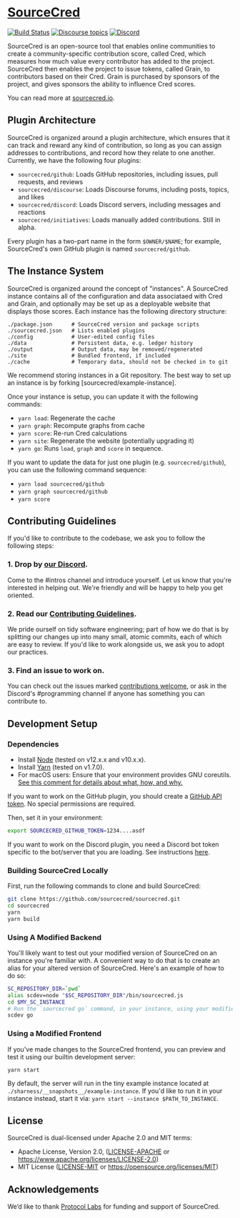 # [SourceCred](https://sourcecred.io)

[![Build Status](https://circleci.com/gh/sourcecred/sourcecred.svg?style=svg)](https://circleci.com/gh/sourcecred/sourcecred)
[![Discourse topics](https://img.shields.io/discourse/https/discourse.sourcecred.io/topics.svg)](https://discourse.sourcecred.io)
[![Discord](https://img.shields.io/discord/453243919774253079.svg)](https://sourcecred.io/discord)

SourceCred is an open-source tool that enables online communities to create a
community-specific contribution score, called Cred, which measures how much
value every contributor has added to the project. SourceCred then enables the
project to issue tokens, called Grain, to contributors based on their Cred.
Grain is purchased by sponsors of the project, and gives sponsors the ability
to influence Cred scores.

You can read more at [sourcecred.io].

[sourcecred.io]: https://sourcecred.io/

## Plugin Architecture

SourceCred is organized around a plugin architecture, which ensures that it can
track and reward any kind of contribution, so long as you can assign addresses
to contributions, and record how they relate to one another. Currently, we have the following four plugins:

- `sourcecred/github`: Loads GitHub repositories, including issues, pull requests, and reviews
- `sourcecred/discourse`: Loads Discourse forums, including posts, topics, and likes
- `sourcecred/discord`: Loads Discord servers, including messages and reactions
- `sourcecred/initiatives`: Loads manually added contributions. Still in alpha.

Every plugin has a two-part name in the form `$OWNER/$NAME`; for example,
SourceCred's own GitHub plugin is named `sourcecred/github`.

## The Instance System

SourceCred is organized around the concept of "instances". A SourceCred instance
contains all of the configuration and data associataed with Cred and Grain, and
optionally may be set up as a deployable website that displays those scores.
Each instance has the following directory structure:

```
./package.json      # SourceCred version and package scripts
./sourcecred.json   # Lists enabled plugins
./config            # User-edited config files
./data              # Persistent data, e.g. ledger history
./output            # Output data, may be removed/regenerated
./site              # Bundled frontend, if included
./cache             # Temporary data, should not be checked in to git
```

We recommend storing instances in a Git repository. The best way to set up an
instance is by forking [sourcecred/example-instance].

Once your instance is setup, you can update it with the following commands:

- `yarn load`: Regenerate the cache
- `yarn graph`: Recompute graphs from cache
- `yarn score`: Re-run Cred calculations
- `yarn site`: Regenerate the website (potentially upgrading it)
- `yarn go`: Runs `load`, `graph` and `score` in sequence.

If you want to update the data for just one plugin (e.g. `sourcecred/github`), you can use the following
command sequence:

- `yarn load sourcecred/github`
- `yarn graph sourcecred/github`
- `yarn score`

## Contributing Guidelines

If you'd like to contribute to the codebase, we ask you to follow the following
steps:

### 1. Drop by [our Discord].

Come to the #intros channel and introduce yourself. Let us know that you're
interested in helping out. We're friendly and will be happy to help you get
oriented.

### 2. Read our [Contributing Guidelines].

We pride ourself on tidy software engineering; part of how we do that is by
splitting our changes up into many small, atomic commits, each of which are
easy to review. If you'd like to work alongside us, we ask you to adopt our
practices.

### 3. Find an issue to work on.

You can check out the issues marked [contributions welcome], or ask in the
Discord's #programming channel if anyone has something you can contribute to.

[our Discord]: https://sourcecred.io/discord
[Contributing Guidelines]: ./contributing.md
[contributions welcome]: https://github.com/sourcecred/sourcecred/issues?q=is%3Aopen+is%3Aissue+label%3Acontributions-welcome

## Development Setup

### Dependencies

  - Install [Node] (tested on v12.x.x and v10.x.x).
  - Install [Yarn] (tested on v1.7.0).
  - For macOS users: Ensure that your environment provides GNU
    coreutils. [See this comment for details about what, how, and
    why.][macos-gnu]

[Node]: https://nodejs.org/en/
[Yarn]: https://yarnpkg.com/lang/en/
[macos-gnu]: https://github.com/sourcecred/sourcecred/issues/698#issuecomment-417202213

If you want to work on the GitHub plugin, you should
create a [GitHub API token]. No special permissions are required.

[GitHub API token]: https://github.com/settings/tokens

Then, set it in your environment:
```Bash
export SOURCECRED_GITHUB_TOKEN=1234....asdf
```

If you want to work on the Discord plugin, you need a
Discord bot token specific to the bot/server that you are loading.
See instructions [here](https://github.com/sourcecred/example-instance#discord).

### Building SourceCred Locally

First, run the following commands to clone and build SourceCred:

```Bash
git clone https://github.com/sourcecred/sourcecred.git
cd sourcecred
yarn
yarn build
```

### Using A Modified Backend

You'll likely want to test out your modified version of SourceCred on an
instance you're familiar with. A convenient way to do that is to create an
alias for your altered version of SourceCred. Here's an example of how to do
so:

```Bash
SC_REPOSITORY_DIR=`pwd`
alias scdev=node "$SC_REPOSITORY_DIR"/bin/sourcecred.js
cd $MY_SC_INSTANCE
# Run the `sourcecred go` command, in your instance, using your modified code.
scdev go
```
### Using a Modified Frontend

If you've made changes to the SourceCred frontend, you can preview and test it using our builtin development server:

`yarn start`

By default, the server will run in the tiny example instance located at `./sharness/__snapshots__/example-instance`.
If you'd like to run it in your instance instead, start it via:
`yarn start --instance $PATH_TO_INSTANCE`.

## License

SourceCred is dual-licensed under Apache 2.0 and MIT terms:

  * Apache License, Version 2.0, ([LICENSE-APACHE](LICENSE-APACHE) or <https://www.apache.org/licenses/LICENSE-2.0>)
  * MIT License ([LICENSE-MIT](LICENSE-MIT) or <https://opensource.org/licenses/MIT>)

## Acknowledgements

We’d like to thank [Protocol Labs] for funding and support of SourceCred.

[Protocol Labs]: https://protocol.ai
